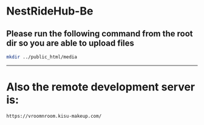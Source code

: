 # NestRideHub-Be

## Please run the following command from the root dir so you are able to upload files

```sh
mkdir ../public_html/media
```
--------

# Also the remote development server is:
```https://vroomnroom.kisu-makeup.com/```
